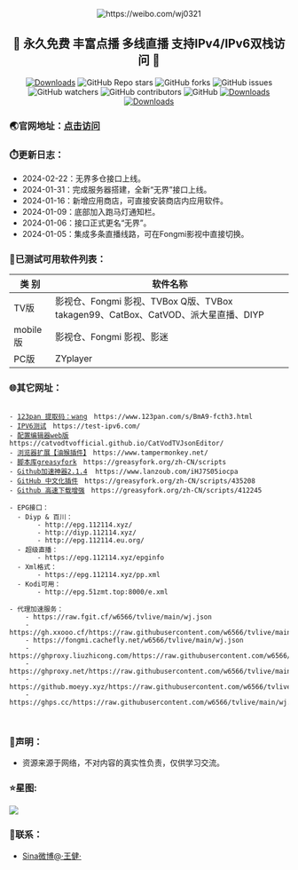 <p align="center"><img alt="https://weibo.com/wj0321" src="https://cloud.lxweb.cn/f/wgDXH2/wj-logo.png"></p>
<h2 align="center">💎 永久免费 丰富点播 多线直播 支持IPv4/IPv6双栈访问 💎</h2>
<p align="center">
<a href="https://weibo.com/wj0321"><img src="https://img.shields.io/badge/Sina微博-12.3W-red" alt="Downloads" /></a>
<img alt="GitHub Repo stars" src="https://img.shields.io/github/stars/w6566/tvlive?style=flat-square">
<img alt="GitHub forks" src="https://img.shields.io/github/forks/w6566/tvlive?style=flat-square">
<img alt="GitHub issues" src="https://img.shields.io/github/issues/w6566/tvlive?style=flat-square">
<img alt="GitHub watchers" src="https://img.shields.io/github/watchers/w6566/tvlive?style=flat-square">
<img alt="GitHub contributors" src="https://img.shields.io/github/contributors/w6566/tvlive?style=flat-square">
<img alt="GitHub" src="https://img.shields.io/github/license/w6566/tvlive?style=flat-square">
<a href="https://test-ipv6.com/"><img src="https://img.shields.io/badge/IPV6-测试-red" alt="Downloads" /></a>
<a href="http://qm.qq.com/cgi-bin/qm/qr?_wv=1027&k=Do__bHy-HrojxhDoxi1eiwftzRrZr3C6&authKey=sR8srTEppb6xl9DDRQTopqP%2FcU3Swzwa42Oyn35gmllZaZ2HJLgo7mN%2BmmWuR9Nv&noverify=0&group_code=48481548"><img src="https://img.shields.io/badge/QQ群-无界交流-green" alt="Downloads" /></a>

</p>

### 🌏官网地址：[点击访问](w6566.github.io/tvlive)

### ⏱️更新日志：
- 2024-02-22：无界多仓接口上线。
- 2024-01-31：完成服务器搭建，全新“无界”接口上线。
- 2024-01-16：新增应用商店，可直接安装商店内应用软件。
- 2024-01-09：底部加入跑马灯通知栏。
- 2024-01-06：接口正式更名“无界”。
- 2024-01-05：集成多条直播线路，可在Fongmi影视中直接切换。

### 📝已测试可用软件列表：
<table>
  <thead>
    <tr>
      <th>类 别</th>
      <th>软件名称</th>
    </tr>
  </thead>
  <tbody>
    <tr>
      <td>TV版</td>
      <td>影视仓、Fongmi 影视、TVBox Q版、TVBox takagen99、CatBox、CatVOD、派大星直播、DIYP</td>
    </tr>
  <tr>
      <td>mobile版</td>
      <td>影视仓、Fongmi 影视、影迷</td>
    </tr>
  <tr>
      <td>PC版</td>
      <td>ZYplayer</td>
    </tr>

 
  </tbody>
</table>



### 🌐其它网址：
<pre><code>
- <a href="https://www.123pan.com/s/BmA9-fcth3.html" title="点击访问">123pan 提取码：wang</a>　https://www.123pan.com/s/BmA9-fcth3.html 
- <a href="https://test-ipv6.com/" title="点击访问">IPV6测试</a>　https://test-ipv6.com/ 
- <a href="https://catvodtvofficial.github.io/CatVodTVJsonEditor/" title="点击访问">配置编辑器web版</a>　https://catvodtvofficial.github.io/CatVodTVJsonEditor/
- <a href="https://www.tampermonkey.net/" title="Download">浏览器扩展【油猴插件】</a>　https://www.tampermonkey.net/   
- <a href="https://greasyfork.org/zh-CN/scripts" title="Download">脚本库greasyfork</a>　https://greasyfork.org/zh-CN/scripts   
- <a href="https://www.lanzoub.com/iHJ7S05iocpa" title="解决github打不开、用户头像无法加载、releases无法上传下载、git-clone、git-pull、git-push失败等问题">Github加速神器2.1.4</a>  https://www.lanzoub.com/iHJ7S05iocpa  
- <a href="https://greasyfork.org/zh-CN/scripts/435208" title="GitHub中文化插件，包含人机翻译">GitHub 中文化插件</a>　https://greasyfork.org/zh-CN/scripts/435208   
- <a href="https://greasyfork.org/zh-CN/scripts/412245" title="高速下载 Git Clone/SSH、Release、Raw、Code(ZIP) 等文件、项目列表单文件快捷下载 ">Github 高速下载增强</a>　https://greasyfork.org/zh-CN/scripts/412245   

- EPG接口：
  - Diyp & 百川：
       - http://epg.112114.xyz/
       - http://diyp.112114.xyz/
       - http://epg.112114.eu.org/
  - 超级直播：
       - https://epg.112114.xyz/epginfo
  - Xml格式：
       - https://epg.112114.xyz/pp.xml
  - Kodi可用：
       - http://epg.51zmt.top:8000/e.xml

- 代理加速服务：
    - https://raw.fgit.cf/w6566/tvlive/main/wj.json
    - https://gh.xxooo.cf/https://raw.githubusercontent.com/w6566/tvlive/main/wj.json
    - https://fongmi.cachefly.net/w6566/tvlive/main/wj.json
    - https://ghproxy.liuzhicong.com/https://raw.githubusercontent.com/w6566/tvlive/main/wj.json
    - https://ghproxy.net/https://raw.githubusercontent.com/w6566/tvlive/main/wj.json
    - https://github.moeyy.xyz/https://raw.githubusercontent.com/w6566/tvlive/main/wj.json
    - https://ghps.cc/https://raw.githubusercontent.com/w6566/tvlive/main/wj.json

 
</code></pre>  

     
### 📖声明：
- 资源来源于网络，不对内容的真实性负责，仅供学习交流。

### ⭐星图:

<!-- ![Stargazers over time](https://starchart.cc/w6566/tvlive.svg) -->

<!-- ![Stargazers repo roster for @w6566/tvlive](https://reporoster.com/stars/w6566/tvlive) -->

<!-- ![Star History Chart](https://api.star-history.com/svg?repos=w6566/tvlive&type=Date) -->

<img src="https://api.star-history.com/svg?repos=w6566/tvlive&type=Date" onerror="this.src=&apos;https://starchart.cc/w6566/tvlive.svg&apos;"/>

### 📱联系：
- [Sina微博@·王健·](https://weibo.com/wj0321)
